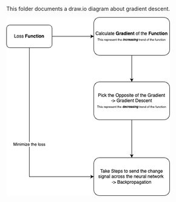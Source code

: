 This folder documents a draw.io diagram about gradient descent.

![Gradient Descent](./gradient-descent.drawio.png)
